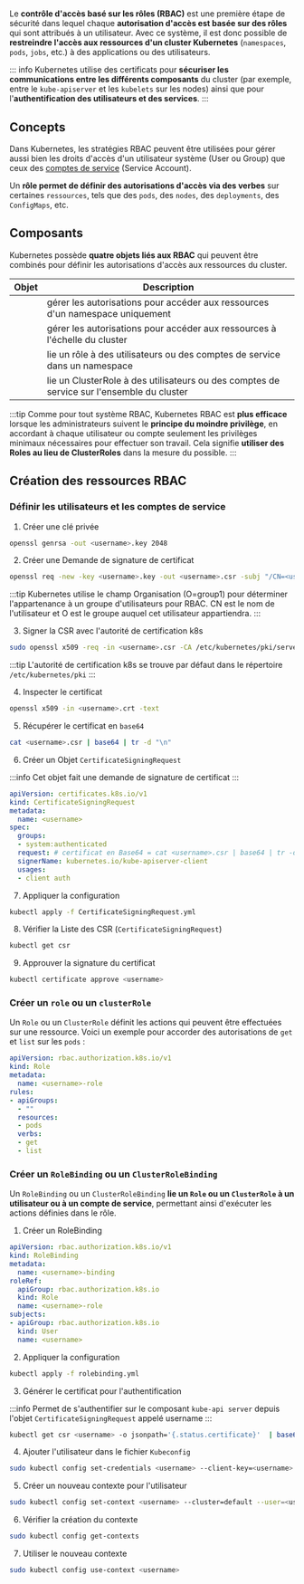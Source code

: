 # <KubernetesIcon icon='/clusters/learning/kubernetes/icons/user.svg' label='RBAC' :width='45' :height='45' />

Le **contrôle d'accès basé sur les rôles (RBAC)** est une première étape de sécurité dans lequel chaque **autorisation d'accès est basée sur des rôles** qui sont attribués à un utilisateur. Avec ce système, il est donc possible de **restreindre l'accès aux ressources d'un cluster Kubernetes** (`namespaces`, `pods`, `jobs`, etc.) à des applications ou des utilisateurs.

::: info
Kubernetes utilise des certificats pour **sécuriser les communications entre les différents composants** du cluster (par exemple, entre le `kube-apiserver` et les `kubelets` sur les nodes) ainsi que pour l'**authentification des utilisateurs et des services**.
:::

## Concepts

Dans Kubernetes, les stratégies RBAC peuvent être utilisées pour gérer aussi bien les droits d'accès d'un utilisateur système (User ou Group) que ceux des [comptes de service](https://kubernetes.io/docs/reference/access-authn-authz/service-accounts-admin/) (Service Account).

Un **rôle permet de définir des autorisations d'accès via des verbes** sur certaines `ressources`, tels que des `pods`, des `nodes`, des `deployments`, des `ConfigMaps`, etc.

## Composants

Kubernetes possède **quatre objets liés aux RBAC** qui peuvent être combinés pour définir les autorisations d'accès aux ressources du cluster. 

| Objet | Description |
|-------|-------------|
| <KubernetesIcon icon='/clusters/learning/kubernetes/icons/role.svg' label='Role' :width='45' :height='45' /> | gérer les autorisations pour accéder aux ressources d'un namespace uniquement |
| <KubernetesIcon icon='/clusters/learning/kubernetes/icons/c-role.svg' label='ClusterRole' :width='45' :height='45' /> | gérer les autorisations pour accéder aux ressources à l'échelle du cluster |
| <KubernetesIcon icon='/clusters/learning/kubernetes/icons/rb.svg' label='RoleBinding' :width='45' :height='45' /> | lie un rôle à des utilisateurs ou des comptes de service dans un namespace |
| <KubernetesIcon icon='/clusters/learning/kubernetes/icons/crb.svg' label='ClusterRoleBinding' :width='45' :height='45' /> | lie un ClusterRole à des utilisateurs ou des comptes de service sur l'ensemble du cluster |

:::tip
Comme pour tout système RBAC, Kubernetes RBAC est **plus efficace** lorsque les administrateurs suivent le **principe du moindre privilège**, en accordant à chaque utilisateur ou compte seulement les privilèges minimaux nécessaires pour effectuer son travail. Cela signifie **utiliser des Roles au lieu de ClusterRoles** dans la mesure du possible.
:::

## Création des ressources RBAC

### Définir les utilisateurs et les comptes de service

1. Créer une clé privée

```sh
openssl genrsa -out <username>.key 2048
```

2. Créer une Demande de signature de certificat

```sh
openssl req -new -key <username>.key -out <username>.csr -subj "/CN=<username>/O=group1/"
```

:::tip
Kubernetes utilise le champ Organisation (O=group1) pour déterminer l'appartenance à un groupe d'utilisateurs pour RBAC. CN est le nom de l'utilisateur et O est le groupe auquel cet utilisateur appartiendra.
:::

3. Signer la CSR avec l'autorité de certification k8s

```sh
sudo openssl x509 -req -in <username>.csr -CA /etc/kubernetes/pki/server-ca.crt -CAkey /etc/kubernetes/pki/server-ca.key -CAcreateserial -out <username>.crt -days 365
```

:::tip
L'autorité de certification k8s se trouve par défaut dans le répertoire `/etc/kubernetes/pki`
:::

4. Inspecter le certificat

```sh
openssl x509 -in <username>.crt -text
```

5. Récupérer le certificat en `base64`

```sh
cat <username>.csr | base64 | tr -d "\n"
```

6. Créer un Objet `CertificateSigningRequest` 

:::info
Cet objet fait une demande de signature de certificat
:::

```yaml
apiVersion: certificates.k8s.io/v1
kind: CertificateSigningRequest
metadata:
  name: <username>
spec:
  groups:
  - system:authenticated
  request: # certificat en Base64 = cat <username>.csr | base64 | tr -d "\n"
  signerName: kubernetes.io/kube-apiserver-client
  usages:
  - client auth
```

7. Appliquer la configuration

```sh
kubectl apply -f CertificateSigningRequest.yml
```

8. Vérifier la Liste des CSR (`CertificateSigningRequest`) 

```sh
kubectl get csr
```

9. Approuver la signature du certificat

```sh
kubectl certificate approve <username>
```

### Créer un `role` ou un `clusterRole`

Un `Role` ou un `ClusterRole` définit les actions qui peuvent être effectuées sur une ressource. Voici un exemple pour accorder des autorisations de `get` et `list` sur les `pods` :

```yaml
apiVersion: rbac.authorization.k8s.io/v1
kind: Role
metadata:
  name: <username>-role
rules:
- apiGroups:
  - ""
  resources:
  - pods
  verbs:
  - get
  - list
```

### Créer un `RoleBinding` ou un `ClusterRoleBinding`

Un `RoleBinding` ou un `ClusterRoleBinding` **lie un `Role` ou un `ClusterRole` à un utilisateur ou à un compte de service**, permettant ainsi d'exécuter les actions définies dans le rôle. 

1. Créer un RoleBinding

```yaml
apiVersion: rbac.authorization.k8s.io/v1
kind: RoleBinding
metadata:
  name: <username>-binding
roleRef:
  apiGroup: rbac.authorization.k8s.io
  kind: Role
  name: <username>-role
subjects:
- apiGroup: rbac.authorization.k8s.io
  kind: User
  name: <username>
```

2. Appliquer la configuration

```sh
kubectl apply -f rolebinding.yml
```

3. Générer le certificat pour l'authentification 

:::info
Permet de s'authentifier sur le composant `kube-api server` depuis l'objet `CertificateSigningRequest` appelé username
:::

```sh
kubectl get csr <username> -o jsonpath='{.status.certificate}'  | base64 -d > <username>-cert.crt
```

4. Ajouter l'utilisateur dans le fichier `Kubeconfig`

```sh
sudo kubectl config set-credentials <username> --client-key=<username>.key --client-certificate=<username>-cert.crt --embed-certs=true
```

5. Créer un nouveau contexte pour l'utilisateur

```sh
sudo kubectl config set-context <username> --cluster=default --user=<username>
```

6. Vérifier la création du contexte

```sh
sudo kubectl config get-contexts
```

7.  Utiliser le nouveau contexte
```sh
sudo kubectl config use-context <username>
```